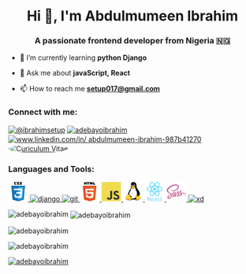 <h1 align="center">Hi 👋, I'm Abdulmumeen Ibrahim</h1>
<h3 align="center">A passionate frontend developer from Nigeria 🇳🇬</h3>



- 🌱 I’m currently learning **python Django**

- 💬 Ask me about **javaScript, React**

- 📫 How to reach me **setup017@gmail.com**

<h3 align="left">Connect with me:</h3>
<p align="left">
<a href="https://twitter.com/@ibrahimsetup" target="blank"><img align="center" src="https://raw.githubusercontent.com/rahuldkjain/github-profile-readme-generator/master/src/images/icons/Social/twitter.svg" alt="@ibrahimsetup" height="30" width="40" /></a>
<a href="https://fb.com/adebayoibrahim" target="blank"><img align="center" src="https://raw.githubusercontent.com/rahuldkjain/github-profile-readme-generator/master/src/images/icons/Social/facebook.svg" alt="adebayoibrahim" height="30" width="40" /></a>
<a href="https://linkedin.com/in/www.linkedin.com/in/ abdulmumeen-ibrahim-987b41270" target="blank"><img align="center" src="https://raw.githubusercontent.com/rahuldkjain/github-profile-readme-generator/master/src/images/icons/Social/linked-in-alt.svg" alt="www.linkedin.com/in/ abdulmumeen-ibrahim-987b41270" height="30" width="40" /></a>
 <a href="https://shorturl.at/lrsQS" target="blank" title = "Download Resume"><img align="center" style = "border-radius:50%;"src="https://www.clipartmax.com/png/middle/275-2750441_resume-icons-curriculum-vitae.png" alt="Curiculum Vitae" height="30" width="40" /></a>
</p>

<h3 align="left">Languages and Tools:</h3>
<p align="left"> <a href="https://www.w3schools.com/css/" target="_blank" rel="noreferrer"> <img src="https://raw.githubusercontent.com/devicons/devicon/master/icons/css3/css3-original-wordmark.svg" alt="css3" width="40" height="40"/> </a> <a href="https://www.djangoproject.com/" target="_blank" rel="noreferrer"> <img src="https://cdn.worldvectorlogo.com/logos/django.svg" alt="django" width="40" height="40"/> </a> <a href="https://git-scm.com/" target="_blank" rel="noreferrer"> <img src="https://www.vectorlogo.zone/logos/git-scm/git-scm-icon.svg" alt="git" width="40" height="40"/> </a> <a href="https://www.w3.org/html/" target="_blank" rel="noreferrer"> <img src="https://raw.githubusercontent.com/devicons/devicon/master/icons/html5/html5-original-wordmark.svg" alt="html5" width="40" height="40"/> </a> <a href="https://developer.mozilla.org/en-US/docs/Web/JavaScript" target="_blank" rel="noreferrer"> <img src="https://raw.githubusercontent.com/devicons/devicon/master/icons/javascript/javascript-original.svg" alt="javascript" width="40" height="40"/> </a> <a href="https://www.linux.org/" target="_blank" rel="noreferrer"> <img src="https://raw.githubusercontent.com/devicons/devicon/master/icons/linux/linux-original.svg" alt="linux" width="40" height="40"/> </a> <a href="https://reactjs.org/" target="_blank" rel="noreferrer"> <img src="https://raw.githubusercontent.com/devicons/devicon/master/icons/react/react-original-wordmark.svg" alt="react" width="40" height="40"/> </a> <a href="https://sass-lang.com" target="_blank" rel="noreferrer"> <img src="https://raw.githubusercontent.com/devicons/devicon/master/icons/sass/sass-original.svg" alt="sass" width="40" height="40"/> </a> <a href="https://www.adobe.com/products/xd.html" target="_blank" rel="noreferrer"> <img src="https://cdn.worldvectorlogo.com/logos/adobe-xd.svg" alt="xd" width="40" height="40"/> </a> </p>

<p><img align="left" src="https://github-readme-stats.vercel.app/api/top-langs?username=adebayoibrahim&show_icons=true&locale=en&layout=compact" alt="adebayoibrahim" /></p>

<p>&nbsp;<img align="center" src="https://github-readme-stats.vercel.app/api?username=adebayoibrahim&show_icons=true&locale=en" alt="adebayoibrahim" /></p>

<p><img align="center" src="https://github-readme-streak-stats.herokuapp.com/?user=adebayoibrahim&" alt="adebayoibrahim" /></p>

<p align="left"> <img src="https://komarev.com/ghpvc/?username=adebayoibrahim&label=Profile%20views&color=0e75b6&style=flat" alt="adebayoibrahim" /> </p>

<p align="left"> <a href="https://github.com/ryo-ma/github-profile-trophy"><img src="https://github-profile-trophy.vercel.app/?username=adebayoibrahim" alt="adebayoibrahim" /></a> </p>
